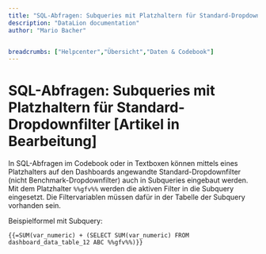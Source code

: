 ```yaml
---
title: "SQL-Abfragen: Subqueries mit Platzhaltern für Standard-Dropdownfilter [Artikel in Bearbeitung]"
description: "DataLion documentation"
author: "Mario Bacher"


breadcrumbs: ["Helpcenter","Übersicht","Daten & Codebook"]
---
```


# SQL-Abfragen: Subqueries mit Platzhaltern für Standard-Dropdownfilter [Artikel in Bearbeitung]

In SQL-Abfragen im Codebook oder in Textboxen können mittels eines Platzhalters auf den Dashboards angewandte Standard-Dropdownfilter (nicht Benchmark-Dropdownfilter) auch in Subqueries eingebaut werden. Mit dem Platzhalter `%%gfv%%` werden die aktiven Filter in die Subquery eingesetzt. Die Filtervariablen müssen dafür in der Tabelle der Subquery vorhanden sein.

Beispielformel mit Subquery:

```
{{=SUM(var_numeric) + (SELECT SUM(var_numeric) FROM dashboard_data_table_12 ABC %%gfv%%)}}
```
